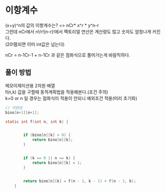 # 이항계수

(x+y)^n의 값의 이항계수는? => nCr\* x^r \* y^n-r  
그런데 nCr에서 n!/r!(n-r)!에서 팩토리얼 연산은 계산량도 많고 숫자도 엄청나게 커진다.  
(20!쯤되면 이미 int값은 넘는다)

nCr = n-1Cr-1 + n-1Cr 과 같은 점화식으로 풀어가는게 바람직하다.

## 풀이 방법

메모이제이션용 2차원 배열  
f(n,k) 값을 구할때 동적계획법을 적용해본다.(조건 주의)  
k=0 or n 일 경우는 점화식이 적용이 안되니 예외조건 적용(미리 초기화)

```java
// 미완성
bino[n+1][n+1];

static int f(int n, int k) {


		if (bino[n][k] > 0) {
			return bino[n][k];
		}


		if (k == 0 || n == k) {
			return bino[n][k] = 1;
		}


		return bino[n][k] = f(n - 1, k - 1) + f(n - 1, k);
	}

```
